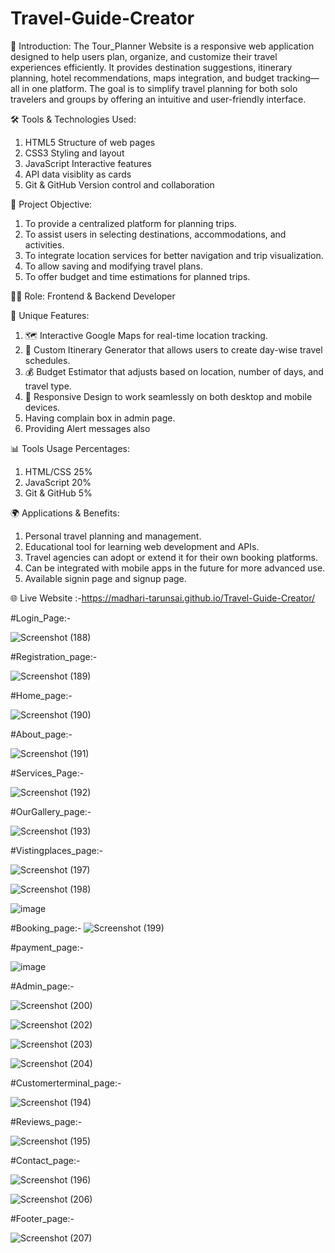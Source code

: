 # Travel-Guide-Creator
                                                          

📝 Introduction:
The Tour_Planner Website is a responsive web application designed to help users plan, organize, and customize their travel experiences efficiently. It provides destination suggestions, itinerary planning, hotel recommendations, maps integration, and budget tracking—all in one platform. The goal is to simplify travel planning for both solo travelers and groups by offering an intuitive and user-friendly interface.

🛠️ Tools & Technologies Used:

1. HTML5	Structure of web pages
2. CSS3	Styling and layout
3. JavaScript	Interactive features
4. API data visiblity as cards
5. Git & GitHub	Version control and collaboration

🎯 Project Objective:

1. To provide a centralized platform for planning trips.
2.  To assist users in selecting destinations, accommodations, and activities.
3. To integrate location services for better navigation and trip visualization.
4. To allow saving and modifying travel plans.
5. To offer budget and time estimations for planned trips.

👨‍💻 Role: Frontend & Backend Developer

🌟 Unique Features:

1. 🗺️ Interactive Google Maps for real-time location tracking.
2. 📆 Custom Itinerary Generator that allows users to create day-wise travel schedules.
3. 💰 Budget Estimator that adjusts based on location, number of days, and travel type.
4. 📱 Responsive Design to work seamlessly on both desktop and mobile devices.
5.  Having complain box in admin page.
6. Providing Alert messages also

📊 Tools Usage Percentages:
1. HTML/CSS	25%
2. JavaScript	20%
3. Git & GitHub	5%

🌍 Applications & Benefits:
1. Personal travel planning and management.
2. Educational tool for learning web development and APIs.
3. Travel agencies can adopt or extend it for their own booking platforms.
4. Can be integrated with mobile apps in the future for more advanced use.
5. Available signin page and signup page.


🌐 Live Website :-https://madhari-tarunsai.github.io/Travel-Guide-Creator/

#Login_Page:-

![Screenshot (188)](https://github.com/user-attachments/assets/837a2fb9-fdaf-4d82-9abd-f123cc7af5bc)


#Registration_page:-

![Screenshot (189)](https://github.com/user-attachments/assets/6abfced1-3da4-4e92-914a-5a8bdd9ae611)


#Home_page:-

![Screenshot (190)](https://github.com/user-attachments/assets/697a861a-fbf5-4514-8deb-126b59cf0129)


#About_page:-

![Screenshot (191)](https://github.com/user-attachments/assets/d0047e19-39e9-4628-b19b-1f8c2bf9b072)


#Services_Page:-

![Screenshot (192)](https://github.com/user-attachments/assets/b1339604-ebb7-4e0a-9906-c80f517cf4d6)


#OurGallery_page:-

![Screenshot (193)](https://github.com/user-attachments/assets/15f974da-265d-47af-9600-01620a9768d6)


#Vistingplaces_page:-

![Screenshot (197)](https://github.com/user-attachments/assets/2c527519-adae-4c08-bec7-40f2e8b6e886)


![Screenshot (198)](https://github.com/user-attachments/assets/fd377f49-d6cf-42aa-a4c6-c508b6d5dc78)

![image](https://github.com/user-attachments/assets/85c4b43f-e347-43ef-aa90-ac54d2421422)



#Booking_page:-
![Screenshot (199)](https://github.com/user-attachments/assets/1e95f0ad-200f-4a39-922d-77271c26bd7d)


#payment_page:-

![image](https://github.com/user-attachments/assets/c46b7757-d8a8-43b3-aeba-57fc2e7fe3ad)

#Admin_page:-

![Screenshot (200)](https://github.com/user-attachments/assets/355b7071-dcb7-41a0-ae81-c69be833f746)

![Screenshot (202)](https://github.com/user-attachments/assets/70834526-63a6-40c2-b942-3480dd80d047)

![Screenshot (203)](https://github.com/user-attachments/assets/12fcd342-f1c4-4d11-a421-7e386c69db7a)

![Screenshot (204)](https://github.com/user-attachments/assets/e3d3c07d-cf2a-4cd2-8e90-737e2b81040c)

#Customerterminal_page:-

![Screenshot (194)](https://github.com/user-attachments/assets/1ac22ab0-13e4-4208-a2f0-f0c7d42086a7)

#Reviews_page:-

![Screenshot (195)](https://github.com/user-attachments/assets/e414dc2a-e803-4c32-83b5-205bde061ed1)

#Contact_page:-

![Screenshot (196)](https://github.com/user-attachments/assets/eb874675-08b8-4c0c-bcec-091980db3324)

![Screenshot (206)](https://github.com/user-attachments/assets/cbeff897-9d1f-43c7-9ba9-6b4bcb9278a8)

#Footer_page:-

![Screenshot (207)](https://github.com/user-attachments/assets/9835cae6-e00c-4eb7-9b68-71c738af9c1c)















